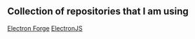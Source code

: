 ## Collection of repositories that I am using

[Electron Forge](https://github.com/electron/forge)
[ElectronJS](https://github.com/electron/electron)
